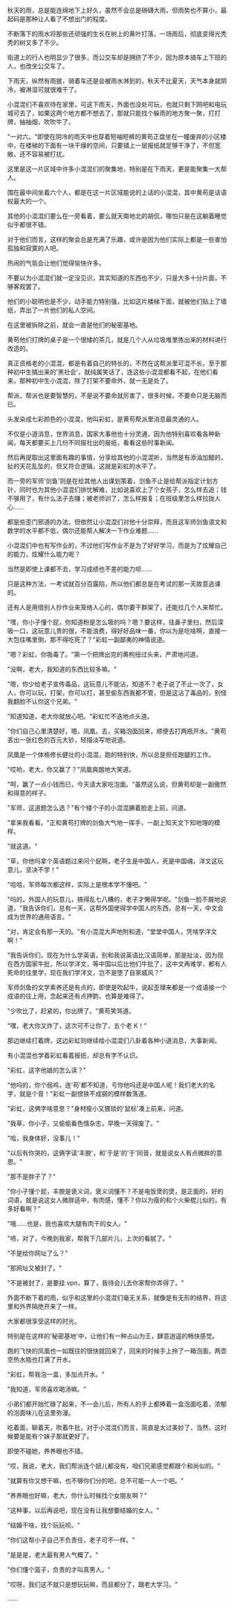 <link rel="stylesheet" href="../../styles/text.css" />

秋天的雨，总是能连绵地下上好久，虽然不会总是磅礴大雨，但雨势也不算小，最起码是那种让人看了不想出门的程度。

不断落下的雨水将那些还顽强的生长在树上的黄叶打落，一场雨后，彻底变得光秃秃的树又多了不少。

街道上的行人也明显少了很多，而公交车却是拥挤了不少，因为原本骑车上下班的人，也改坐公交车了。

下雨天，纵然有雨披，骑着车还是会被雨水淋到的，秋天不比夏天，天气本身就阴冷，被淋湿可就很难干了。

小混混们不喜欢待在家里，可这下雨天，外面也没处可玩，也就只剩下网吧和电玩城可去了，如果这两个地方都不想去了，那就只能找个躲雨的地方聚一聚，打打牌，抽抽烟，吹吹牛了。

"一对六。"即使在阴冷的雨天中也穿着短袖短裤的黄苟正盘坐在一幢废弃的小区楼中，在楼梯的下面有一块干燥的空间，只要铺上一层报纸就足够干净了，不但宽敞，还不容易被打扰。

这里是这一片区域中许多小混混们的聚集地，特别是在下雨天，更是能聚集一大帮人。

围在最中间坐着六个人，都是在这一片区域能说的上话的小混混，其中黄苟是话语权最大的一个。

其他的小混混们要么在一旁看着，要么就天南地北的胡侃，哪怕只是在这躺着睡觉似乎都很不错。

对于他们而言，这样的聚会总是充满了乐趣，或许是因为他们实际上都是一些害怕孤独和寂寞的人吧。

热闹的气氛会让他们觉得愉快许多。

不要以为小混混们就一定没见识，其实知道的东西也不少，只是大多十分片面，不够客观罢了。

他们的小聪明也是不少，动手能力特别强，比如这片楼梯下面，就被他们贴上了墙纸，弄出了一片他们的私人空间。

在这里被拆除之前，就会一直是他们的秘密基地。

黄苟他们打牌的桌子是一个很矮的茶几，就是几个人从垃圾堆里拣出来的材料进行改造的。

真正资格老的小混混，都是有着自己的特长的，不然在这帮派里可混不长，至于那种初中生搞出来的'黑社会'，就纯属笑话了，连这些小混混都看不起，在他们看来，那种初中生小混混，除了打架不要命外，就一无是处了。

帮派，帮派也是要智慧的，不是说不要命就厉害了，很多时候，不要命只是无脑而已。

头发染成七彩颜色的小混混，他叫彩虹，是黄苟帮派里消息最灵通的人。

不仅是小道消息，世界消息，国家大事他也十分灵通，因为他特别喜欢看各种新闻，每天都要买上几份不同报社出的报纸，看看这些时事新闻。

然后再提取出这里面有趣的事情，分享给其他的小混混听，当然是有添油加醋的，扯的天花乱坠的，但又符合逻辑，这就是彩虹的水平了。

而一旁的军师'剑鱼'则是在给其他人出谋划策着，剑鱼不止是给帮派指定计划方针，同时也为其他小混混们排忧解难，比如说喜欢上了个女孩子，怎么样去追；钱不够用了，有什么法子去赚；被老师训了，怎么样报复；在班级里怎么样拉拢人心......

都是些歪门邪道的办法，但依然让小混混们对他十分崇拜，而且这军师剑鱼语文和数学的水平都不低，偶尔还能帮人解决一下作业难题......

小混混们中也有写作业的，不过他们写作业不是为了好好学习，而是为了炫耀自己的能力，炫耀什么能力呢？

当然是即使上课都不去，学习成绩也不差的能力呗......

只是这种方法，一考试就百分百露陷，所以他们都总是在考试的那一天故意逃课的。

还有人是用借别人抄作业来笼络人心的，偶尔要干群架了，还能拉几个人来帮忙。

"嘿，你小子懂个屁，你知道粉是怎么吸的吗？嗯？要这样，往鼻子里扫，然后深吸一口，这玩意儿贵的很，不能浪费，得好好品味一番，你以为是吃啥啊，直接一大包往嘴里倒，那不得吃死了？"彩虹一副鄙夷的神情说道。

"嗯？彩虹，你吸毒了。"第一个把牌出完的黄枸扭过头来，严肃地问道。

"没啊，老大，我知道的东西比较多嘛。"

"嗯，你少给老子宣传毒品，这玩意儿不能沾，知道不？老子说了不止一次了，女人，你可以玩，打架，你可以打，甚至偷东西我都不管，但是这沾了毒品的，别怪我翻脸不认你这个兄弟。"

"知道知道，老大你就放心吧。"彩虹忙不迭地点头道。

"你们自己心里清楚好，嗯，凤凰，去，买箱泡面回来，顺便去打两瓶开水。"黄苟丢出一张红色的百元大钞，轻描淡写地说道。

凤凰是一个体格修长健壮的小混混，跑的特别快，所以总是担任跑腿的工作。

"哎哟，老大，你又赢了？"凤凰爽朗地大笑道。

"呵，赢了一点小钱而已，今天请大家吃泡面。"虽然这么说，但黄苟却是一副傲然和得意的样子。

"军师，这道题怎么选？"有个矮个子的小混混腆着脸走上前，问道。

"拿来我看看。"正和黄苟打牌的剑鱼大气地一挥手，一副上知天文下知地理的模样。

"就这道。"

"草，你他吗拿个英语题过来问个屁啊，老子生是中国人，死是中国魂，洋文这玩意儿，坚决不学！"

"哈哈，军师每次都这样，实际上是根本学不懂吧。"

"吗的，外国人的玩意儿，搞得乱七八糟的，老子才懒得学呢。"剑鱼一脸不屑地说道，"我告诉你们，总有一天，这帮外国佬得学中国人的东西，总有一天，中文会成为世界的通用语言。"

"对，肯定会有那一天的。"有小混混大声地附和道，"堂堂中国人，凭啥学洋文啊！"

"我告诉你们，现在为什么学英语，别和我说英语比汉语简单，那是扯淡，因为现在西方国家牛批，所以学洋文，等中国以后比他们牛批了，这中文再难学，都有人死命的往里学，现在我们学洋文，岂不是堕了自家威风？"

军师剑鱼的文学素养还是有点的，即使是吹起牛，说起歪理来都是一个成语接一个成语的往上用，念起来还有点押韵，也算是难得了。

"少吹比了，赶紧的，你出牌了。"黄苟笑骂道。

"嘿，老大你又炸了，这次可不让你了，五个老 K！"

那边继续打着牌，这边彩虹则继续给小混混们八卦着各种小道消息，大事新闻。

有小混混也学着彩虹看着报纸，却总有字不认识。

"彩虹，这字他娘的怎么读？"

"他吗的，你个弱鸡，连'苟'都不知道，亏你他吗还是中国人呢！我们老大的名字，就是个音！"彩虹一副恨铁不成钢的模样数落道。

"彩虹，这俩字啥意思？"身材瘦小又猥琐的'鼠标'凑上前来，问道。

"我草，你小子，又偷偷看色情杂志，早晚一天得废了。"

"哈，我身体好，没事儿！"

"以后有你哭的，这俩字读'丰腴'，和'于是'的'于'同音，就是说女人有点微胖的意思。"

"那不是胖子了？"

"你小子懂个屁，丰腴是褒义词，褒义词懂不？不是电饭煲的煲，是正面的，好的词语，就是说这女人微胖适中，有肉感，懂不？你以为瘦的和个火柴棍儿似的，有多好看啊？"

"哦......也是，我也喜欢大腿有肉干的女人。"

"啧，对了，今晚到我家，帮我下几部片儿，上次的看腻了。"

"不是给你网址了么？"

"那网址又被封了。"

"不是被封了，是要挂 vpn，算了，我待会儿去你家帮你弄得了。"

外面不断下着的雨，似乎和这里的小混混们毫无关系，就像是有无形的结界，将这里和外界隔绝开来了一样。

大家都很享受这样的时光。

特别是在这样的'秘密基地'中，让他们有一种占山为王，肆意逍遥的畅快感觉。

跑的飞快的凤凰也一如既往的很快就回来了，回来的时候手上拎了一箱泡面，两壶空热水瓶也打满了开水。

"彩虹，帮我泡一盒，多加点开水。"

"我知道，军师喜欢喝汤嘛。"

小弟们都开始忙碌了起来，不一会儿后，所有人的手上都捧着一盒泡面吃着，浓郁的泡面味儿在这里弥漫。

吃着面，聊着天，吹着牛批，对于小混混们而言，简直是太过美妙了，当然，这时候要是能有个妹子那就更好了。

即使不碰她，养养眼也不错。

"哎，我说，老大，我们帮派连个妞儿都没有，咱们兄弟感觉都跟个和尚似的。"

"就算有你又想干嘛，也不够你们分的吧，总不可能一人一个吧。"

"养养眼也好嘛，老大，你什么时候找个女朋友啊？"

"这种事，以后再说吧，现在没有让我想要结婚的女人。"

"结婚干啥，找个玩玩呗。"

"你们这帮小子自己不负责任，老子可不一样。"

"是是是，老大最有男人气概了。"

"你们懂个篮子，负责的才叫真男人。"

"哎呀，我们这不就只是想玩玩嘛，而且都分了，跟老大学习。"

......
